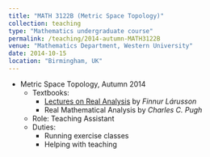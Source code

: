 ```yaml
---	
title: "MATH 3122B (Metric Space Topology)"		
collection: teaching		
type: "Mathematics undergraduate course"		
permalink: /teaching/2014-autumn-MATH3122B
venue: "Mathematics Department, Western University"		
date: 2014-10-15		
location: "Birmingham, UK"		
---	
```

 			
* Metric Space Topology, Autumn 2014 	
   * Textbooks:
     * [Lectures on Real Analysis](https://www.cambridge.org/core/books/lectures-on-real-analysis/55355F6128B1EA7BC8FD6CE5B6181419) by             _Finnur Lárusson_
     * Real Mathematical Analysis by _Charles C. Pugh_
   * Role: Teaching Assistant 
   * Duties: 
     * Running exercise classes 
     * Helping with teaching  
